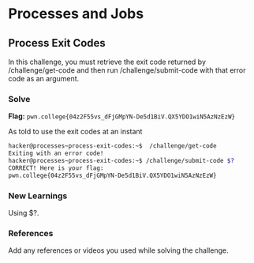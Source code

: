 # Processes and Jobs

## Process Exit Codes
In this challenge, you must retrieve the exit code returned by /challenge/get-code and then run /challenge/submit-code with that error code as an argument. 

### Solve
**Flag:** `pwn.college{04z2F55vs_dFjGMpYN-De5d1BiV.QX5YDO1wiN5AzNzEzW}`

As told to use the exit codes at an instant

```bash
hacker@processes~process-exit-codes:~$  /challenge/get-code
Exiting with an error code!
hacker@processes~process-exit-codes:~$ /challenge/submit-code $?
CORRECT! Here is your flag:
pwn.college{04z2F55vs_dFjGMpYN-De5d1BiV.QX5YDO1wiN5AzNzEzW}
```

### New Learnings
Using $?.

### References 
Add any references or videos you used while solving the challenge.
